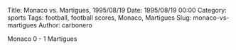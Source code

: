 Title: Monaco vs. Martigues, 1995/08/19
Date: 1995/08/19 00:00
Category: sports
Tags: football, football scores, Monaco, Martigues
Slug: monaco-vs-martigues
Author: carbonero


Monaco 0 - 1 Martigues
